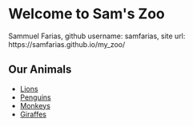 <!DOCTYPE html>
<html lang="en">
<head>
  <meta charset="UTF-8">
  <!--  <title>Sam's Zoo</title>  -->
</head>
<body>

  <h1>Welcome to Sam's Zoo</h1>
Sammuel Farias, github username: samfarias, site url: https://samfarias.github.io/my_zoo/
  <nav>
    <h2>Our Animals</h2>
    <ul>
      <li><a href="lions.html">Lions</a></li>
      <li><a href="penguins.html">Penguins</a></li>
      <li><a href="monkeys.html">Monkeys</a></li>
      <li><a href="giraffes.html">Giraffes</a></li>
    </ul>
  </nav>

</body>
</html>
